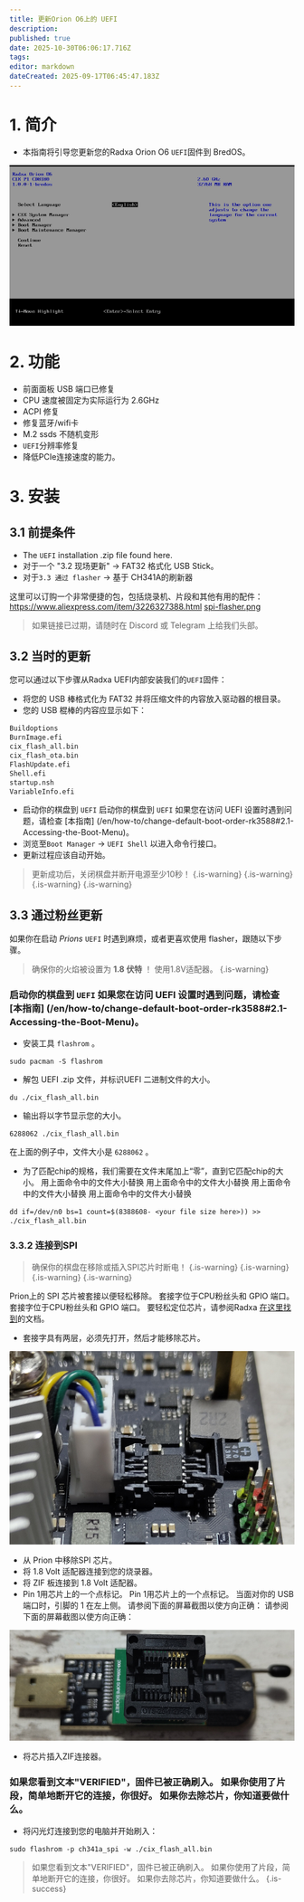 ```yaml
---
title: 更新Orion O6上的 UEFI
description:
published: true
date: 2025-10-30T06:06:17.716Z
tags:
editor: markdown
dateCreated: 2025-09-17T06:45:47.183Z
---
```


# 1. 简介

- 本指南将引导您更新您的Radxa Orion O6 `UEFI`固件到 BredOS。

![radxa-bios.png](/orion/radxa-bios.png)

# 2. 功能

- 前面面板 USB 端口已修复
- CPU 速度被固定为实际运行为 2.6GHz
- ACPI 修复
- 修复蓝牙/wifi卡
- M.2 ssds 不随机变形
- `UEFI`分辨率修复
- 降低PCIe连接速度的能力。

# 3. 安装

## 3.1 前提条件

- The `UEFI` installation .zip file found here.
- 对于一个 "3.2 现场更新" -> FAT32 格式化 USB Stick。
- 对于`3.3 通过 flasher` -> 基于 CH341A的刷新器

这里可以订购一个非常便捷的包，包括烧录机、片段和其他有用的配件：
https://www.aliexpress.com/item/3226327388.html
[spi-flasher.png](/wiki-itx3588j-pics/spi-flasher.png)

> 如果链接已过期，请随时在 Discord 或 Telegram 上给我们头部。

## 3.2 当时的更新

您可以通过以下步骤从Radxa UEFI内部安装我们的`UEFI`固件：

- 将您的 USB 棒格式化为 FAT32 并将压缩文件的内容放入驱动器的根目录。
- 您的 USB 棍棒的内容应显示如下：

```
Buildoptions  
BurnImage.efi  
cix_flash_all.bin  
cix_flash_ota.bin  
FlashUpdate.efi  
Shell.efi  
startup.nsh  
VariableInfo.efi
```

- 启动你的棋盘到 `UEFI` 启动你的棋盘到 `UEFI` 如果您在访问 UEFI 设置时遇到问题，请检查 [本指南] (/en/how-to/change-default-boot-order-rk3588#2.1-Accessing-the-Boot-Menu)。
- 浏览至`Boot Manager` -> `UEFI Shell` 以进入命令行接口。
- 更新过程应该自动开始。

> 更新成功后，关闭棋盘并断开电源至少10秒！
> {.is-warning}
> {.is-warning}
> {.is-warning}
> {.is-warning}

## 3.3 通过粉丝更新

如果你在启动 _Prions_ `UEFI` 时遇到麻烦，或者更喜欢使用 flasher，跟随以下步骤。

> 确保你的火焰被设置为 **1.8 伏特** ！ 使用1.8V适配器。
> {.is-warning}

### 启动你的棋盘到 `UEFI` 如果您在访问 UEFI 设置时遇到问题，请检查 [本指南] (/en/how-to/change-default-boot-order-rk3588#2.1-Accessing-the-Boot-Menu)。

- 安装工具 `flashrom` 。

 ```
 sudo pacman -S flashrom
 ```

- 解包 UEFI .zip 文件，并标识UEFI 二进制文件的大小。

```
du ./cix_flash_all.bin
```

- 输出将以字节显示您的大小。

```
6288062 ./cix_flash_all.bin
```

在上面的例子中，文件大小是 `6288062` 。

- 为了匹配chip的规格，我们需要在文件末尾加上“零”，直到它匹配chip的大小。 用上面命令中的文件大小替换<your file size here> 用上面命令中的文件大小替换<your file size here> 用上面命令中的文件大小替换<your file size here> 用上面命令中的文件大小替换<your file size here>

```
dd if=/dev/n0 bs=1 count=$(8388608- <your file size here>)) >> ./cix_flash_all.bin
```

### 3.3.2 连接到SPI

> 确保你的棋盘在移除或插入SPI芯片时断电！
> {.is-warning}
> {.is-warning}
> {.is-warning}
> {.is-warning}

Prion上的 SPI 芯片被套接以便轻松移除。 套接字位于CPU粉丝头和 GPIO 端口。 套接字位于CPU粉丝头和 GPIO 端口。 要轻松定位芯片，请参阅Radxa [在这里找到](https://radxa.com/orion/o6/marked_orion_o6.webp)的文档。

- 套接字具有两层，必须先打开，然后才能移除芯片。

![prion-spi-loaction-cut.png](/orion/prion-spi-loaction-cut.png)

- 从 Prion 中移除SPI 芯片。
- 将 1.8 Volt 适配器连接到您的烧录器。
- 将 ZIF 板连接到 1.8 Volt 适配器。
- Pin 1用芯片上的一个点标记。 Pin 1用芯片上的一个点标记。 当面对你的 USB 端口时，引脚的 1 在左上侧。 请参阅下面的屏幕截图以使方向正确： 请参阅下面的屏幕截图以使方向正确：

![zif-socket-cut-scaled.jpg](/wiki-itx3588j-pics/zif-socket-cut-scaled.jpg)

- 将芯片插入ZIF连接器。

### 如果您看到文本"VERIFIED"，固件已被正确刷入。 如果你使用了片段，简单地断开它的连接，你很好。 如果你去除芯片，你知道要做什么。

- 将闪光灯连接到您的电脑并开始刷入：

```
sudo flashrom -p ch341a_spi -w ./cix_flash_all.bin 
```

> 如果您看到文本"VERIFIED"，固件已被正确刷入。 如果你使用了片段，简单地断开它的连接，你很好。 如果你去除芯片，你知道要做什么。
> {.is-success}
